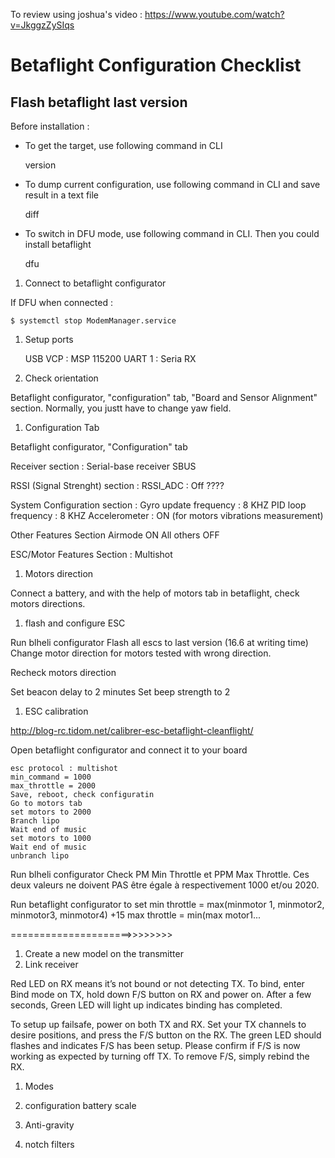 To review using joshua's video : https://www.youtube.com/watch?v=JkggzZySIqs

# Betaflight Configuration Checklist

## Flash betaflight last version

Before installation : 

- To get the target, use following command in CLI

    version

- To dump current configuration, use following command in CLI and save result in a text file

    diff
    
- To switch in DFU mode, use following command in CLI. Then you could install betaflight

    dfu

1. Connect to betaflight configurator

If DFU when connected : 

    $ systemctl stop ModemManager.service

1. Setup ports

    USB VCP : MSP 115200
    UART 1 : Seria RX

1. Check orientation

Betaflight configurator, "configuration" tab, "Board and Sensor Alignment" section. Normally, you justt have to change yaw field.

1. Configuration Tab

Betaflight configurator, "Configuration" tab

Receiver section : 
    Serial-base receiver
    SBUS

RSSI (Signal Strenght) section :
    RSSI_ADC : Off ????

System Configuration section :
    Gyro update frequency : 8 KHZ
    PID loop frequency : 8 KHZ
    Accelerometer : ON (for motors vibrations measurement)
    
 Other Features Section
     Airmode ON
     All others OFF
     
 ESC/Motor Features Section :
    Multishot
    


1. Motors direction

Connect a battery, and with the help of motors tab in betaflight, check motors directions.

1. flash and configure ESC

Run blheli configurator
Flash all escs to last version (16.6 at writing time)
Change motor direction for motors tested with wrong direction.

Recheck motors direction

Set beacon delay to 2 minutes
Set beep strength to 2

1. ESC calibration

http://blog-rc.tidom.net/calibrer-esc-betaflight-cleanflight/

Open betaflight configurator and connect it to your board

    esc protocol : multishot
    min_command = 1000
    max_throttle = 2000
    Save, reboot, check configuratin
    Go to motors tab
    set motors to 2000
    Branch lipo
    Wait end of music
    set motors to 1000
    Wait end of music
    unbranch lipo

Run blheli configurator
Check PM Min Throttle et PPM Max Throttle. Ces deux valeurs ne doivent PAS être égale à respectivement 1000 et/ou 2020. 

Run betaflight configurator to set 
min throttle = max(minmotor 1, minmotor2, minmotor3, minmotor4) +15
max throttle = min(max motor1...

=====================>>>>>>>>

1. Create a new model on the transmitter
1. Link receiver

Red LED on RX means it’s not bound or not detecting TX. To bind, enter Bind mode on TX, hold down F/S button on RX and power on. After a few seconds, Green LED will light up indicates binding has completed.

To setup up failsafe, power on both TX and RX. Set your TX channels to desire positions, and press the F/S button on the RX. The green LED should flashes and indicates F/S has been setup. Please confirm if F/S is now working as expected by turning off TX. To remove F/S, simply rebind the RX.

1. Modes

1. configuration battery scale

1. Anti-gravity

1. notch filters

